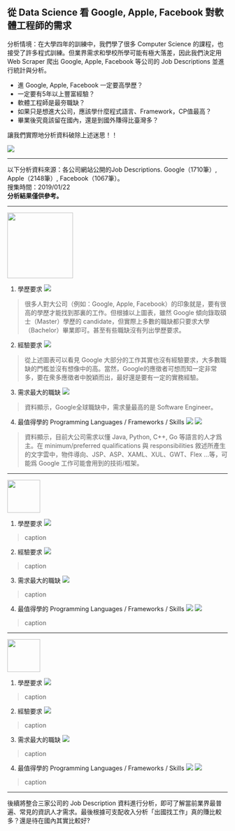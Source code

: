 從 Data Science 看 Google, Apple, Facebook 對軟體工程師的需求
---
分析情境：在大學四年的訓練中，我們學了很多 Computer Science 的課程，也接受了許多程式訓練。但業界需求和學校所學可能有極大落差，因此我們決定用 Web Scraper 爬出 Google, Apple, Facebook 等公司的 Job Descriptions 並進行統計與分析。

* 進 Google, Apple, Facebook 一定要高學歷？
* 一定要有5年以上豐富經驗？
* 軟體工程師是最夯職缺？
* 如果只是想進大公司，應該學什麼程式語言、Framework，CP值最高？
* 畢業後究竟該留在國內，還是到國外賺得比臺灣多？

讓我們實際地分析資料破除上述迷思！！

![](https://i.imgur.com/KNFJ3Tg.png)

---
以下分析資料來源：各公司網站公開的Job Descriptions. Google（1710筆）, Apple（2148筆）, Facebook（1067筆）。    
搜集時間：2019/01/22    
**分析結果僅供參考。**

---
<img src="https://upload.wikimedia.org/wikipedia/commons/thumb/2/2f/Google_2015_logo.svg/1200px-Google_2015_logo.svg.png" width="150">

1. 學歷要求
![](https://i.imgur.com/ART3gsj.png) 
> 很多人對大公司（例如：Google, Apple, Facebook）的印象就是，要有很高的學歷才能找到那裏的工作。但根據以上圖表，雖然 Google 傾向錄取碩士（Master）學歷的 candidate，但實際上多數的職缺都只要求大學（Bachelor）畢業即可。甚至有些職缺沒有列出學歷要求。

2. 經驗要求
![](https://i.imgur.com/29e2aUR.png)
> 從上述圖表可以看見 Google 大部分的工作其實也沒有經驗要求，大多數職缺的門檻並沒有想像中的高。當然，Google的應徵者可想而知一定非常多，要在衆多應徵者中脫穎而出，最好還是要有一定的實務經驗。

3. 需求最大的職缺
![](https://i.imgur.com/VOUd27w.png)
> 資料顯示，Google全球職缺中，需求量最高的是 Software Engineer。

4. 最值得學的 Programming Languages / Frameworks / Skills
![](https://i.imgur.com/yM2DAaD.png)
![](https://i.imgur.com/B4Ut9di.png)
> 資料顯示，目前大公司需求以懂 Java, Python, C++, Go 等語言的人才爲主。在 minimum/preferred qualifications 與 responsibilities 敘述所產生的文字雲中，物件導向、JSP、ASP、XAML、XUL、GWT、Flex ...等，可能爲 Google 工作可能會用到的技術/框架。

---

<img src="https://www.apple.com/ac/structured-data/images/knowledge_graph_logo.png?201606271147" width="75">

1. 學歷要求
![](https://i.imgur.com/GmP6apk.png)
> caption

2. 經驗要求
![](https://i.imgur.com/kdT88rw.png)
> caption

3. 需求最大的職缺
![](https://i.imgur.com/Lxdg3Xs.png)
> caption

4. 最值得學的 Programming Languages / Frameworks / Skills
![](https://i.imgur.com/KduIGGj.png)
![](https://i.imgur.com/cOIzOxP.png)
> caption

---

<img src="https://upload.wikimedia.org/wikipedia/commons/thumb/c/cd/Facebook_logo_%28square%29.png/900px-Facebook_logo_%28square%29.png" width="75">

1. 學歷要求
![](https://i.imgur.com/8GV5jal.png)
> caption

2. 經驗要求
![](https://i.imgur.com/Rk1WdtJ.png)
> caption

3. 需求最大的職缺
![](https://i.imgur.com/KkYZyuL.png)
> caption

4. 最值得學的 Programming Languages / Frameworks / Skills
![](https://i.imgur.com/ardaIBC.png)
![](https://i.imgur.com/xps6Giz.png)
> caption

---

後續將整合三家公司的 Job Description 資料進行分析，即可了解當前業界最普遍、常見的資訊人才需求。最後根據可支配收入分析「出國找工作」真的賺比較多？還是待在國內其實比較好?
